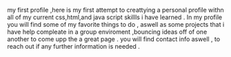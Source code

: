 my first profile ,here is my first attempt to creattying a personal profile withn all of my current css,html,and java script skillls i have learned .
In my profile you will find some of my favorite things to do , aswell as some projects that i have help compleate in a group enviroment ,bouncing ideas off of one another to come upp the a great page .
you will find contact info aswell , to reach out if any further information is needed .

